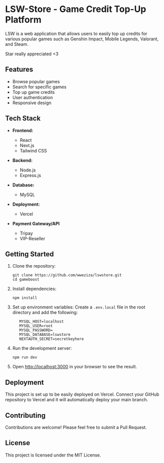# LSW-Store - Game Credit Top-Up Platform

LSW is a web application that allows users to easily top up credits for various popular games such as Genshin Impact, Mobile Legends, Valorant, and Steam.

Star really appreciated <3

## Features

- Browse popular games
- Search for specific games
- Top up game credits
- User authentication
- Responsive design

## Tech Stack

- **Frontend:**
  - React
  - Next.js
  - Tailwind CSS

- **Backend:**
  - Node.js
  - Express.js

- **Database:**
  - MySQL

- **Deployment:**
  - Vercel

- **Payment Gateway/API**
  - Tripay
  - VIP-Reseller

## Getting Started

1. Clone the repository:
   ```
   git clone https://github.com/wweziza/lswstore.git
   cd gameboost
   ```

2. Install dependencies:
   ```
   npm install
   ```

3. Set up environment variables:
   Create a `.env.local` file in the root directory and add the following:
   ```
      MYSQL_HOST=localhost
      MYSQL_USER=root
      MYSQL_PASSWORD=
      MYSQL_DATABASE=lswstore
      NEXTAUTH_SECRET=secretkeyhere
   ```

4. Run the development server:
   ```
   npm run dev
   ```

5. Open [http://localhost:3000](http://localhost:3000) in your browser to see the result.

## Deployment

This project is set up to be easily deployed on Vercel. Connect your GitHub repository to Vercel and it will automatically deploy your main branch.

## Contributing

Contributions are welcome! Please feel free to submit a Pull Request.

## License

This project is licensed under the MIT License.
